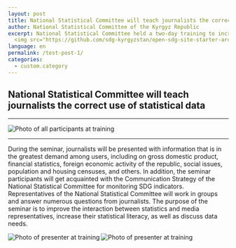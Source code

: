 ```yaml
---
layout: post
title: National Statistical Committee will teach journalists the correct use of statistical data
author: National Statistical Committee of the Kyrgyz Republic
excerpt: National Statistical Committee held a two-day training to increase the potential of journalists in using official statistics data. 
  <img src="https://github.com/sdg-kyrgyzstan/open-sdg-site-starter-archive/blob/develop/news-images/training-for-journalists1.jpg" alt="Photo of all participants at training" height="300px" align="center">
language: en
permalink: /test-post-1/
categories:
  - custom.category
---
```


## National Statistical Committee will teach journalists the correct use of statistical data

***

<img src="{{ site.baseurl }}/news-images/training-for-journalists1.jpg" alt="Photo of all participants at training" align="center">

***

During the seminar, journalists will be presented with information that is in the greatest demand among users, including on gross domestic product, financial statistics, foreign economic activity of the republic, social issues, population and housing censuses, and others. In addition, the seminar participants will get acquainted with the Communication Strategy of the National Statistical Committee for monitoring SDG indicators.
Representatives of the National Statistical Committee will work in groups and answer numerous questions from journalists.
The purpose of the seminar is to improve the interaction between statistics and media representatives, increase their statistical literacy, as well as discuss data needs.

<img src="{{ site.baseurl }}/news-images/training-for-journalists2.jpg" alt="Photo of presenter at training" align="left">

<img src="{{ site.baseurl }}/news-images/training-for-journalists3.jpg" alt="Photo of presenter at training" align="left">

